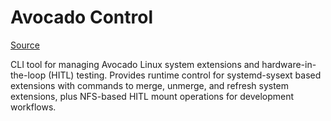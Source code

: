 # Avocado Control

[Source](https://github.com/avocado-linux/avocado-control)

CLI tool for managing Avocado Linux system extensions and hardware-in-the-loop (HITL) testing. Provides runtime control for systemd-sysext based extensions with commands to merge, unmerge, and refresh system extensions, plus NFS-based HITL mount operations for development workflows.
